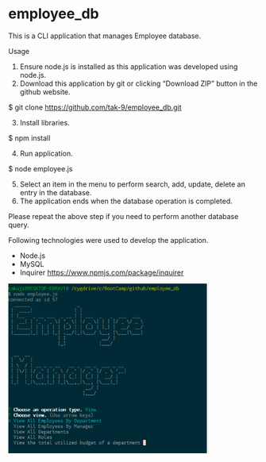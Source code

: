 # employee_db
This is a CLI application that manages Employee database.  

Usage 

1.	Ensure node.js is installed as this application was developed using node.js. 
2.	Download this application by git or clicking “Download ZIP” button in the github website. 

$ git clone https://github.com/tak-9/employee_db.git 

3.	Install libraries. 

$ npm install 

4.	Run application. 

$ node employee.js 

5.	Select an item in the menu to perform search, add, update, delete an entry in the database. 
6.	The application ends when the database operation is completed.  

Please repeat the above step if you need to perform another database query.  

Following technologies were used to develop the application.
* Node.js 
* MySQL
* Inquirer https://www.npmjs.com/package/inquirer


<img src="screencapture.png" width="400px">
